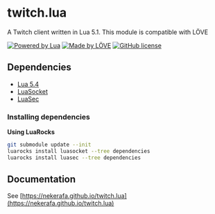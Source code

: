 # twitch.lua
A Twitch client written in Lua 5.1. This module is compatible with LÖVE

[![Powered by Lua](https://img.shields.io/badge/powered%20by-Lua-blue?logo=)](https://www.lua.org/) [![Made by LÖVE](https://img.shields.io/badge/love2d-11.4-e64998.svg)](https://love2d.org/) [![GitHub license](https://img.shields.io/github/license/NEKERAFA/twitch.lua)](https://github.com/NEKERAFA/twitch.lua/blob/main/LICENSE)

## Dependencies

- [Lua 5.4](http://www.lua.org/)
- [LuaSocket](https://github.com/diegonehab/luasocket)
- [LuaSec](https://github.com/brunoos/luasec)

### Installing dependencies

**Using LuaRocks**

```sh
git submodule update --init
luarocks install luasocket --tree dependencies
luarocks install luasec --tree dependencies
```

## Documentation

See [https://nekerafa.github.io/twitch.lua](https://nekerafa.github.io/twitch.lua)
